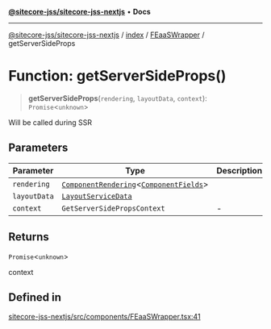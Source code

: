 [**@sitecore-jss/sitecore-jss-nextjs**](../../../../README.md) • **Docs**

***

[@sitecore-jss/sitecore-jss-nextjs](../../../../README.md) / [index](../../../README.md) / [FEaaSWrapper](../README.md) / getServerSideProps

# Function: getServerSideProps()

> **getServerSideProps**(`rendering`, `layoutData`, `context`): `Promise`\<`unknown`\>

Will be called during SSR

## Parameters

| Parameter | Type | Description |
| ------ | ------ | ------ |
| `rendering` | [`ComponentRendering`](../../../interfaces/ComponentRendering.md)\<[`ComponentFields`](../../../interfaces/ComponentFields.md)\> |  |
| `layoutData` | [`LayoutServiceData`](../../../interfaces/LayoutServiceData.md) |  |
| `context` | `GetServerSidePropsContext` | - |

## Returns

`Promise`\<`unknown`\>

context

## Defined in

[sitecore-jss-nextjs/src/components/FEaaSWrapper.tsx:41](https://github.com/Sitecore/jss/blob/7ddd22dfa8f8d76cfb96e977ac1a0d48c3a13d89/packages/sitecore-jss-nextjs/src/components/FEaaSWrapper.tsx#L41)
